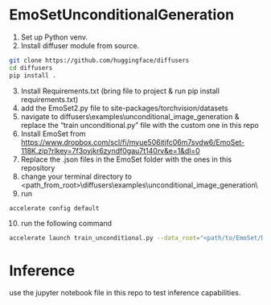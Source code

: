 # EmoSetUnconditionalGeneration
1. Set up Python venv.
2. Install diffuser module from source. 

```bash
git clone https://github.com/huggingface/diffusers
cd diffusers
pip install .
```

3. Install Requirements.txt (bring file to project & run pip install requirements.txt)
4. add the EmoSet2.py file to site-packages/torchvision/datasets
5. navigate to diffusers\examples\unconditional_image_generation & replace the “train unconditional.py” file with the custom one in this repo
6. Install EmoSet from https://www.dropbox.com/scl/fi/myue506itjfc06m7svdw6/EmoSet-118K.zip?rlkey=7f3oyjkr6zyndf0gau7t140rv&e=1&dl=0
7. Replace the .json files in the EmoSet folder with the ones in this repository
8. change your terminal directory to <path_from_root>\diffusers\examples\unconditional_image_generation\
9. run 

```bash
accelerate config default
```

10. run the following command
```bash
accelerate launch train_unconditional.py --data_root="<path/to/EmoSet/Directory/On/Your/Laptop>" --output_dir="EmoSet-unconditional-train" --mixed_precision="fp16"
```
# Inference
use the jupyter notebook file in this repo to test inference capabilities.
